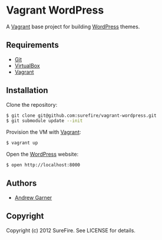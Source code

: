 # Vagrant WordPress

A [Vagrant] base project for building [WordPress] themes.


## Requirements

* [Git]
* [VirtualBox]
* [Vagrant]


## Installation

Clone the repository:

```sh
$ git clone git@github.com:surefire/vagrant-wordpress.git
$ git submodule update --init
```

Provision the VM with [Vagrant]:

```sh
$ vagrant up
```

Open the [WordPress] website:

```sh
$ open http://localhost:8000
```

## Authors

- [Andrew Garner](http://github.com/andrewgarner/)


## Copyright

Copyright (c) 2012 SureFire. See LICENSE for details.


[surefire]: http://surefirething.co.uk/
[git]: http://git-scm.com/
[virtualbox]: http://virtualbox.org/
[vagrant]: http://vagrantup.com/
[wordpress]: http://wordpress.org/
